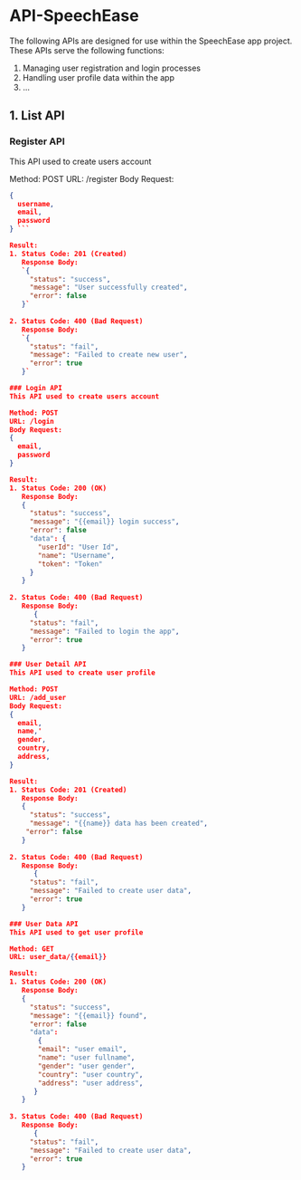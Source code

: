 # API-SpeechEase

The following APIs are designed for use within the SpeechEase app project. These APIs serve the following functions:
1. Managing user registration and login processes
2. Handling user profile data within the app
3. ...

## 1. List API
### Register API
This API used to create users account

Method: POST
URL: /register
Body Request:  
```json
{
  username,  
  email,  
  password  
} ```

Result:
1. Status Code: 201 (Created)
   Response Body:
   `{
     "status": "success",  
     "message": "User successfully created",  
     "error": false  
   }`
   
2. Status Code: 400 (Bad Request)
   Response Body:
   `{
     "status": "fail",  
     "message": "Failed to create new user",  
     "error": true  
   }`

### Login API
This API used to create users account

Method: POST
URL: /login
Body Request:
{
  email,
  password
}

Result:
1. Status Code: 200 (OK)
   Response Body:
   {
     "status": "success",
     "message": "{{email}} login success",
     "error": false
     "data": {
       "userId": "User Id",
       "name": "Username",
       "token": "Token"
     }
   }
   
2. Status Code: 400 (Bad Request)
   Response Body:
      {
     "status": "fail",
     "message": "Failed to login the app",
     "error": true
   }

### User Detail API
This API used to create user profile

Method: POST
URL: /add_user
Body Request:
{
  email,
  name,'
  gender,
  country,
  address,
}

Result:
1. Status Code: 201 (Created)
   Response Body:
   {
     "status": "success",
     "message": "{{name}} data has been created",
    "error": false
   }
   
2. Status Code: 400 (Bad Request)
   Response Body:
      {
     "status": "fail",
     "message": "Failed to create user data",
     "error": true
   }

### User Data API
This API used to get user profile

Method: GET
URL: user_data/{{email}}

Result:
1. Status Code: 200 (OK)
   Response Body:
   {
     "status": "success",
     "message": "{{email}} found",
     "error": false
     "data":
       {
       "email": "user email",
       "name": "user fullname",
       "gender": "user gender",
       "country": "user country",
       "address": "user address",
      }
   }
   
3. Status Code: 400 (Bad Request)
   Response Body:
      {
     "status": "fail",
     "message": "Failed to create user data",
     "error": true
   }
